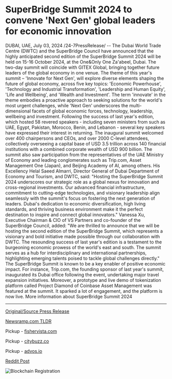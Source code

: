 # SuperBridge Summit 2024 to convene 'Next Gen' global leaders for economic innovation

DUBAI, UAE, July 03, 2024 /24-7PressRelease/ -- The Dubai World Trade Centre (DWTC) and the SuperBridge Council have announced that the highly anticipated second edition of the SuperBridge Summit 2024 will be held on 15-16 October 2024, at the One&Only One Za'abeel, Dubai. The two-day summit will coincide with GITEX Global, bringing together future leaders of the global economy in one venue.  The theme of this year's summit – 'Innovate for Next Gen', will explore diverse elements shaping the future of global economy, across five key topics: 'Economic Powerhouse', 'Technology and Industrial Transformation', 'Leadership and Human Equity', 'Life and Wellbeing', and 'Wealth and Investment'. The term 'innovate' in the theme embodies a proactive approach to seeking solutions for the world's most urgent challenges, while 'Next Gen' underscores the multi-dimensional facets of global economic forces, technology, leadership, wellbeing and investment.   Following the success of last year's edition, which hosted 58 revered speakers - including seven ministers from such as UAE, Egypt, Pakistan, Morocco, Benin, and Lebanon - several key speakers have expressed their interest in returning. The inaugural summit welcomed over 400 chairpersons and CEOs, and over 2000 C-level attendees, collectively overseeing a capital base of USD 3.5 trillion across 140 financial institutions with a combined corporate wealth of USD 900 billion. The summit also saw participation from the representatives of the UAE Ministry of Economy and leading conglomerates such as Trip.com, Asset Management One (Japan), and Beijing Academy of AI, among others.   His Excellency Helal Saeed Almarri, Director General of Dubai Department of Economy and Tourism, and DWTC, said: "Hosting the SuperBridge Summit 2024 underscores our strategic role as a global nexus for innovation and cross-regional investments. Our advanced financial infrastructure, commitment to cutting-edge technologies, and visionary leadership align seamlessly with the summit's focus on fostering the next generation of leaders. Dubai's dedication to economic diversification, high living standards, and thriving business environment make it the perfect destination to inspire and connect global innovators."  Vanessa Xu, Executive Chairman & CIO of VS Partners and co-founder of the SuperBridge Council, added: "We are thrilled to announce that we will be hosting the second edition of the SuperBridge Summit, which represents a visionary and bold initiative made possible through our collaboration with DWTC. The resounding success of last year's edition is a testament to the burgeoning economic prowess of the world's east and south. The summit serves as a hub for interdisciplinary and international partnerships, highlighting emerging talents poised to tackle global challenges directly."  The SuperBridge Summit is known to be a key enabler of positive economic impact. For instance, Trip.com, the founding sponsor of last year's summit, inaugurated its Dubai office following the event, undertaking major travel expansion initiatives. Moreover, a prototype and live demo of tokenization platform called Project Diamond of Coinbase Asset Management was featured at the summit. It sparked a lot of engagement, and the platform is now live.  More information about SuperBridge Summit 2024 

---

[Original/Source Press Release](https://www.24-7pressrelease.com/press-release/512223/superbridge-summit-2024-to-convene-next-gen-global-leaders-for-economic-innovation)
                    

[Newsramp.com TLDR](https://newsramp.com/curated-news/superbridge-summit-2024-to-gather-global-economic-leaders-in-dubai/bfe1d00eaf7d2ab1e646d1a0a06b4b7e) 


Pickup - [fishervista.com](https://fishervista.com/en/superbridge-summit-2024-to-convene-global-leaders-for-economic-innovation-in-dubai/20244676)

Pickup - [citybuzz.co](https://citybuzz.co/2024/07/03/superbridge-summit-2024-to-gather-global-leaders-for-economic-innovation-in-dubai)

Pickup - [advos.io](https://advos.io/en/superbridge-summit-2024-to-convene-next-gen-global-leaders-for-economic-innovation/20244676)
 



[Reddit Post](https://www.reddit.com/r/technology_press/comments/1du8cit/superbridge_summit_2024_to_gather_global_economic/) 



![Blockchain Registration](https://cdn.newsramp.app/24-7PressRelease/qrcode/247/3/xenoJwWy.webp)